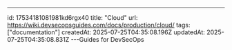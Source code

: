 ---
id: 17534181081981kd6rgx40
title: "Cloud"
url: https://wiki.devsecopsguides.com/docs/production/cloud/
tags: ["documentation"]
createdAt: 2025-07-25T04:35:08.196Z
updatedAt: 2025-07-25T04:35:08.831Z
---Guides for DevSecOps
